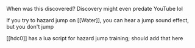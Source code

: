 When was this discovered? Discovery might even predate YouTube lol

If you try to hazard jump on [[Water]], you can hear a jump sound effect, but you don't jump

[[hdc0]] has a lua script for hazard jump training; should add that here